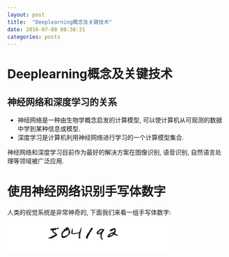 ```yaml
---
layout: post
title:  "Deeplearning概念及关键技术"
date: 2016-07-08 08:38:21
categories: posts
---
```

# Deeplearning概念及关键技术
## 神经网络和深度学习的关系
- 神经网络是一种由生物学概念启发的计算模型, 可以使计算机从可观测的数据中学到某种信息或模型.
- 深度学习是计算机利用神经网络进行学习的一个计算模型集合.

神经网络和深度学习目前作为最好的解决方案在图像识别, 语音识别, 自然语言处理等领域被广泛应用.

# 使用神经网络识别手写体数字
人类的视觉系统是非常神奇的, 下面我们来看一组手写体数字:![image](https://github.com/ColdCodeCool/ColdCodeCool.github.io/raw/master/images/hand.png)